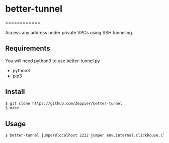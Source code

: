 
# better-tunnel

============

Access any address under private VPCs using SSH tunneling.

Requirements
------------
You will need python3 to use better-tunnel.py

* python3
* pip3

Install
-------

```bash
$ git clone https://github.com/Zeppier/better-tunnel
$ make
```

Usage
-----

```bash
$ better-tunnel jumper@localhost 2222 jumper env.internal.clickhouse.cloud:8443
```
